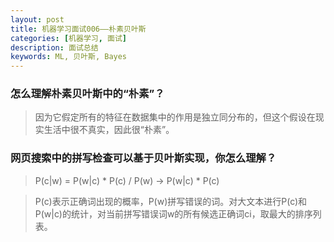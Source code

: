 ```yaml
---
layout: post
title: 机器学习面试006——朴素贝叶斯
categories: [机器学习, 面试]
description: 面试总结
keywords: ML, 贝叶斯, Bayes
---
```


### 怎么理解朴素贝叶斯中的“朴素”？
> 因为它假定所有的特征在数据集中的作用是独立同分布的，但这个假设在现实生活中很不真实，因此很“朴素”。

### 网页搜索中的拼写检查可以基于贝叶斯实现，你怎么理解？
> P(c|w) = P(w|c) * P(c) / P(w) → P(w|c) * P(c)

> P(c)表示正确词出现的概率，P(w)拼写错误的词。对大文本进行P(c)和P(w|c)的统计，对当前拼写错误词w的所有候选正确词ci，取最大的排序列表。
